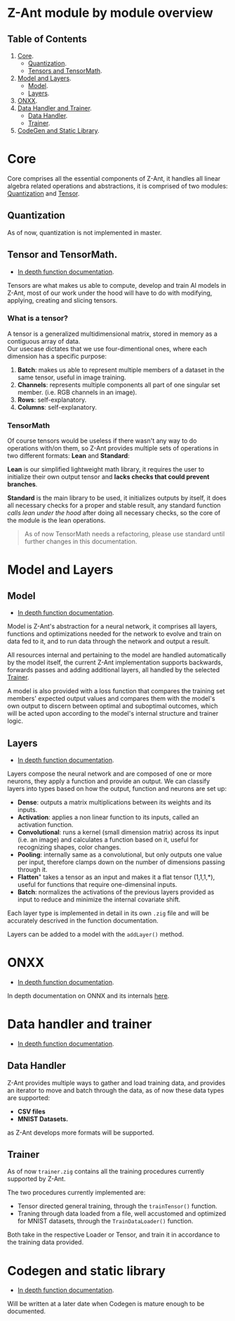 # Z-Ant module by module overview

## Table of Contents

1. [Core](#core).
    - [Quantization](#quantization).
    - [Tensors and TensorMath](#tensor-and-tensormath).
2. [Model and Layers](#model-and-layers).
    - [Model](#layers).
    - [Layers](#layers).
3. [ONXX](#onxx).
4. [Data Handler and Trainer](#data-handler-and-trainer).
    - [Data Handler](#data-handler).
    - [Trainer](#trainer).
5. [CodeGen and Static Library](#codegen-and-static-library).

# Core

Core comprises all the essential components of Z-Ant, it handles all linear algebra related operations and abstractions, it is comprised of two modules: [Quantization](#quantization) and [Tensor](#tensor-and-tensormath).

## Quantization

As of now, quantization is not implemented in master.

## Tensor and TensorMath. 

- [In depth function documentation](tensor.md).

Tensors are what makes us able to compute, develop and train AI models in Z-Ant, most of our work under the hood will have to do with modifying, applying, creating and slicing tensors.

### What is a tensor?
A tensor is a generalized multidimensional matrix, stored in memory as a contiguous array of data.\
Our usecase dictates that we use four-dimentional ones, where each dimension has a specific purpose:

1. __Batch__: makes us able to represent multiple members of a dataset in the same tensor, useful in image training.
2. __Channels__: represents multiple components all part of one singular set member. (i.e. RGB channels in an image).
3. __Rows__: self-explanatory.
4. __Columns__: self-explanatory.

### TensorMath
Of course tensors would be useless if there wasn't any way to do operations with/on them, so Z-Ant provides multiple sets of operations in two different formats: __Lean__ and __Standard__:

__Lean__ is our simplified lightweight math library, it requires the user to initialize their own output tensor and __lacks checks that could prevent branches__.

__Standard__ is the main library to be used, it initializes outputs by itself, it does all necessary checks for a proper and stable result, any standard function _calls lean under the hood_ after doing all necessary checks, so the core of the module is the lean operations.

> As of now TensorMath needs a refactoring, please use standard until further changes in this documentation.

# Model and Layers

## Model

- [In depth function documentation](model.md).

Model is Z-Ant's abstraction for a neural network, it comprises all layers, functions and optimizations needed for the network to evolve and train on data fed to it, and to run data through the network and output a result.

All resources internal and pertaining to the model are handled automatically by the model itself, the current Z-Ant implementation supports backwards, forwards passes and adding additional layers, all handled by the selected [Trainer](#trainer).

A model is also provided with a loss function that compares the training set members' expected output values and compares them with the model's own output to discern between optimal and suboptimal outcomes, which will be acted upon according to the model's internal structure and trainer logic.

## Layers

- [In depth function documentation](layers.md).

Layers compose the neural network and are composed of one or more neurons, they apply a function and provide an output.
We can classify layers into types based on how the output, function and neurons are set up:

- __Dense__: outputs a matrix multiplications between its weights and its inputs.
- __Activation__: applies a non linear function to its inputs, called an activation function.
- __Convolutional__: runs a kernel (small dimension matrix) across its input (i.e. an image) and calculates a function based on it, useful for recognizing shapes, color changes.
- __Pooling__: internally same as a convolutional, but only outputs one value per input, therefore clamps down on the number of dimensions passing through it.
- __Flatten__" takes a tensor as an input and makes it a flat tensor (1,1,1,*), useful for functions that require one-dimensinal inputs.
- __Batch__: normalizes the activations of the previous layers provided as input to reduce and minimize the internal covariate shift.

Each layer type is implemented in detail in its own `.zig` file and will be accurately descrived in the function documentation.

Layers can be added to a model with the `addLayer()` method.

# ONXX

- [In depth function documentation](onxx.md).

In depth documentation on ONNX and its internals [here](../src/onnx/ONNX_IR.md).

# Data handler and trainer

- [In depth function documentation](data_handler.md).

## Data Handler

Z-Ant provides multiple ways to gather and load training data, and provides an iterator to move and batch through the data, as of now these data types are supported:

- __CSV files__
- __MNIST Datasets.__

as Z-Ant develops more formats will be supported.

## Trainer

As of now ```trainer.zig``` contains all the training procedures currently supported by Z-Ant.

The two procedures currently implemented are:

- Tensor directed general training, through the ```trainTensor()``` function.
- Traning through data loaded from a file, well accustomed and optimized for MNIST datasets, through the ```TrainDataLoader()``` function.

Both take in the respective Loader or Tensor, and train it in accordance to the training data provided.

# Codegen and static library

- [In depth function documentation](codegen.md).

Will be written at a later date when Codegen is mature enough to be documented.





